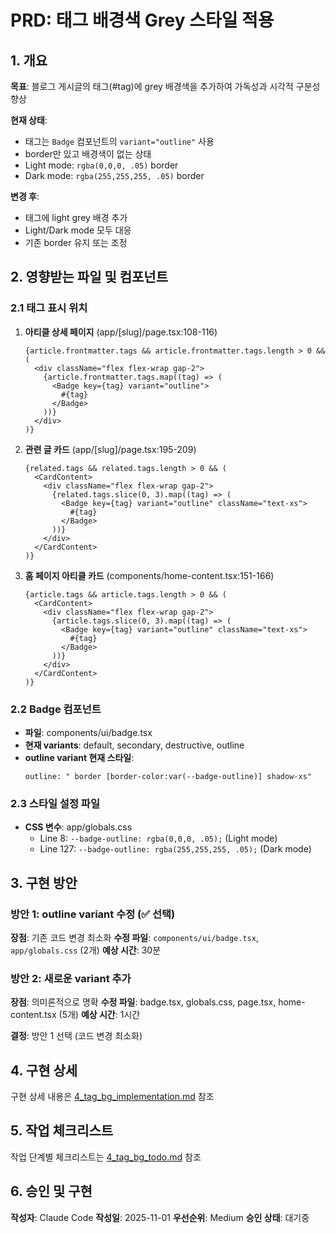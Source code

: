 # PRD: 태그 배경색 Grey 스타일 적용

## 1. 개요

**목표**: 블로그 게시글의 태그(#tag)에 grey 배경색을 추가하여 가독성과 시각적 구분성 향상

**현재 상태**:
- 태그는 `Badge` 컴포넌트의 `variant="outline"` 사용
- border만 있고 배경색이 없는 상태
- Light mode: `rgba(0,0,0, .05)` border
- Dark mode: `rgba(255,255,255, .05)` border

**변경 후**:
- 태그에 light grey 배경 추가
- Light/Dark mode 모두 대응
- 기존 border 유지 또는 조정

## 2. 영향받는 파일 및 컴포넌트

### 2.1 태그 표시 위치
1. **아티클 상세 페이지** (app/[slug]/page.tsx:108-116)
   ```tsx
   {article.frontmatter.tags && article.frontmatter.tags.length > 0 && (
     <div className="flex flex-wrap gap-2">
       {article.frontmatter.tags.map((tag) => (
         <Badge key={tag} variant="outline">
           #{tag}
         </Badge>
       ))}
     </div>
   )}
   ```

2. **관련 글 카드** (app/[slug]/page.tsx:195-209)
   ```tsx
   {related.tags && related.tags.length > 0 && (
     <CardContent>
       <div className="flex flex-wrap gap-2">
         {related.tags.slice(0, 3).map((tag) => (
           <Badge key={tag} variant="outline" className="text-xs">
             #{tag}
           </Badge>
         ))}
       </div>
     </CardContent>
   )}
   ```

3. **홈 페이지 아티클 카드** (components/home-content.tsx:151-166)
   ```tsx
   {article.tags && article.tags.length > 0 && (
     <CardContent>
       <div className="flex flex-wrap gap-2">
         {article.tags.slice(0, 3).map((tag) => (
           <Badge key={tag} variant="outline" className="text-xs">
             #{tag}
           </Badge>
         ))}
       </div>
     </CardContent>
   )}
   ```

### 2.2 Badge 컴포넌트
- **파일**: components/ui/badge.tsx
- **현재 variants**: default, secondary, destructive, outline
- **outline variant 현재 스타일**:
  ```tsx
  outline: " border [border-color:var(--badge-outline)] shadow-xs"
  ```

### 2.3 스타일 설정 파일
- **CSS 변수**: app/globals.css
  - Line 8: `--badge-outline: rgba(0,0,0, .05);` (Light mode)
  - Line 127: `--badge-outline: rgba(255,255,255, .05);` (Dark mode)

## 3. 구현 방안

### 방안 1: outline variant 수정 (✅ 선택)
**장점**: 기존 코드 변경 최소화
**수정 파일**: `components/ui/badge.tsx`, `app/globals.css` (2개)
**예상 시간**: 30분

### 방안 2: 새로운 variant 추가
**장점**: 의미론적으로 명확
**수정 파일**: badge.tsx, globals.css, page.tsx, home-content.tsx (5개)
**예상 시간**: 1시간

**결정**: 방안 1 선택 (코드 변경 최소화)

## 4. 구현 상세

구현 상세 내용은 [4_tag_bg_implementation.md](./4_tag_bg_implementation.md) 참조

## 5. 작업 체크리스트

작업 단계별 체크리스트는 [4_tag_bg_todo.md](./4_tag_bg_todo.md) 참조

## 6. 승인 및 구현

**작성자**: Claude Code
**작성일**: 2025-11-01
**우선순위**: Medium
**승인 상태**: 대기중

